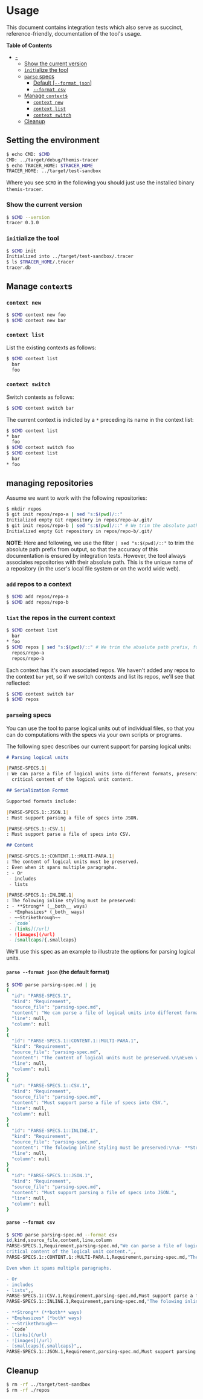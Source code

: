 # Usage

This document contains integration tests which also serve as succinct,
reference-friendly, documentation of the tool's usage.

<!-- markdown-toc start - Don't edit this section. Run M-x markdown-toc-refresh-toc -->
**Table of Contents**

- [-](#-)
    - [Show the current version](#show-the-current-version)
    - [`init`ialize the tool](#initialize-the-tool)
    - [`parse` specs](#parse-specs)
        - [Default [`--format json`]](#default---format-json)
        - [`--format csv`](#--format-csv)
    - [Manage `context`s](#manage-contexts)
        - [`context new`](#context-new)
        - [`context list`](#context-list)
        - [`context switch`](#context-switch)
    - [Cleanup](#cleanup)

<!-- markdown-toc end -->

## Setting the environment

<!-- TODO replace by adding the executable to the path -->
<!-- $MDX set-CMD=../target/debug/themis-tracer,set-TRACER_HOME=../target/test-sandbox -->
```sh
$ echo CMD: $CMD
CMD: ../target/debug/themis-tracer
$ echo TRACER_HOME: $TRACER_HOME
TRACER_HOME: ../target/test-sandbox
```

Where you see `$CMD` in the following you should just use the installed binary
`themis-tracer`.

### Show the current version

```sh
$ $CMD --version
tracer 0.1.0
```

### `init`ialize the tool

```sh
$ $CMD init
Initialized into ../target/test-sandbox/.tracer
$ ls $TRACER_HOME/.tracer
tracer.db
```

## Manage `context`s

### `context new`

```sh
$ $CMD context new foo
$ $CMD context new bar
```

### `context list`

List the existing contexts as follows:

```sh
$ $CMD context list
  bar
  foo
```

### `context switch`

Switch contexts as follows:

```sh
$ $CMD context switch bar
```

The current context is indicted by a `*` preceding its name in the context list:

```sh
$ $CMD context list
* bar
  foo
$ $CMD context switch foo
$ $CMD context list
  bar
* foo
```

## managing repositories

Assume we want to work with the following repositories:

```sh
$ mkdir repos
$ git init repos/repo-a | sed "s:$(pwd)/::"
Initialized empty Git repository in repos/repo-a/.git/
$ git init repos/repo-b | sed "s:$(pwd)/::" # We trim the absolute path prefix, for testing purposes
Initialized empty Git repository in repos/repo-b/.git/
```

**NOTE**: Here and following, we use the filter `| sed "s:$(pwd)/::"` to trim
the absolute path prefix from output, so that the accuracy of this documentation
is ensured by integration tests. However, the tool always associates
repositories with their absolute path. This is the unique name of a repository
(in the user's local file system or on the world wide web).

### `add` repos to a context

```sh
$ $CMD add repos/repo-a
$ $CMD add repos/repo-b
```

### `list` the repos in the current context

```sh
$ $CMD context list
  bar
* foo
$ $CMD repos | sed "s:$(pwd)/::" # We trim the absolute path prefix, for testing purposes
  repos/repo-a
  repos/repo-b
```

Each context has it's own associated repos. We haven't added any repos to  the
context `bar` yet, so if we switch contexts and list its repos, we'll see that
reflected:

```sh
$ $CMD context switch bar
$ $CMD repos
```

### `parse`ing specs

You can use the tool to parse logical units out of individual files, so that you
can do computations with the specs via your own scripts or programs.

The following spec describes our current support for parsing logical units:

<!-- $MDX file=parsing-spec.md -->
```markdown
# Parsing logical units

|PARSE-SPECS.1|
: We can parse a file of logical units into different formats, preserving all
  critical content of the logical unit content.

## Serialization Format

Supported formats include:

|PARSE-SPECS.1::JSON.1|
: Must support parsing a file of specs into JSON.

|PARSE-SPECS.1::CSV.1|
: Must support parse a file of specs into CSV.

## Content

|PARSE-SPECS.1::CONTENT.1::MULTI-PARA.1|
: The content of logical units must be preserved.
: Even when it spans multiple paragraphs.
: - Or
 - includes
 - lists

|PARSE-SPECS.1::INLINE.1|
: The folowing inline styling must be preserved:
: - **Strong** (__both__ ways)
 - *Emphasizes* (_both_ ways)
 - ~~Strikethrough~~
 - `code`
 - [links](/url)
 - ![images](/url)
 - [smallcaps]{.smallcaps}
```

We'll use this spec as an example to illustrate the options for parsing logical
units.

<!-- TODO Annotate with verification tags, tying to the implementations -->

#### `parse --format json` (the default format)

```sh
$ $CMD parse parsing-spec.md | jq
{
  "id": "PARSE-SPECS.1",
  "kind": "Requirement",
  "source_file": "parsing-spec.md",
  "content": "We can parse a file of logical units into different formats, preserving all\ncritical content of the logical unit content.",
  "line": null,
  "column": null
}
{
  "id": "PARSE-SPECS.1::CONTENT.1::MULTI-PARA.1",
  "kind": "Requirement",
  "source_file": "parsing-spec.md",
  "content": "The content of logical units must be preserved.\n\nEven when it spans multiple paragraphs.\n\n- Or\n- includes\n- lists",
  "line": null,
  "column": null
}
{
  "id": "PARSE-SPECS.1::CSV.1",
  "kind": "Requirement",
  "source_file": "parsing-spec.md",
  "content": "Must support parse a file of specs into CSV.",
  "line": null,
  "column": null
}
{
  "id": "PARSE-SPECS.1::INLINE.1",
  "kind": "Requirement",
  "source_file": "parsing-spec.md",
  "content": "The folowing inline styling must be preserved:\n\n- **Strong** (**both** ways)\n- *Emphasizes* (*both* ways)\n- ~~Strikethrough~~\n- `code`\n- [links](/url)\n- ![images](/url)\n- [smallcaps]{.smallcaps}",
  "line": null,
  "column": null
}
{
  "id": "PARSE-SPECS.1::JSON.1",
  "kind": "Requirement",
  "source_file": "parsing-spec.md",
  "content": "Must support parsing a file of specs into JSON.",
  "line": null,
  "column": null
}
```

#### `parse --format csv`

```sh
$ $CMD parse parsing-spec.md --format csv
id,kind,source_file,content,line,column
PARSE-SPECS.1,Requirement,parsing-spec.md,"We can parse a file of logical units into different formats, preserving all
critical content of the logical unit content.",,
PARSE-SPECS.1::CONTENT.1::MULTI-PARA.1,Requirement,parsing-spec.md,"The content of logical units must be preserved.

Even when it spans multiple paragraphs.

- Or
- includes
- lists",,
PARSE-SPECS.1::CSV.1,Requirement,parsing-spec.md,Must support parse a file of specs into CSV.,,
PARSE-SPECS.1::INLINE.1,Requirement,parsing-spec.md,"The folowing inline styling must be preserved:

- **Strong** (**both** ways)
- *Emphasizes* (*both* ways)
- ~~Strikethrough~~
- `code`
- [links](/url)
- ![images](/url)
- [smallcaps]{.smallcaps}",,
PARSE-SPECS.1::JSON.1,Requirement,parsing-spec.md,Must support parsing a file of specs into JSON.,,
```

<!-- FIXME: Remove need for this -->
## Cleanup

```sh
$ rm -rf ../target/test-sandbox
$ rm -rf ./repos
```

